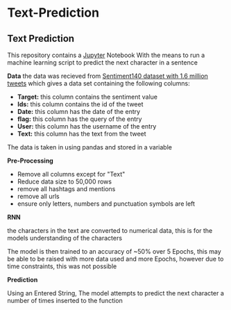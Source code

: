 # Text-Prediction

## Text Prediction
This repository contains a [Jupyter](https://jupyter.org/) Notebook With the means to run a machine learning script to predict the next character in a sentence

**Data**
the data was recieved from [Sentiment140 dataset with 1.6 million tweets](https://www.kaggle.com/datasets/kazanova/sentiment140) which gives a data set containing the following columns:
- **Target:** this column contains the sentiment value
- **Ids:** this column contains the id of the tweet
- **Date:** this column has the date of the entry
- **flag:** this column has the query of the entry
- **User:** this column has the username of the entry
- **Text:** this column has the text from the tweet

The data is taken in using pandas and stored in a variable

**Pre-Processing**

- Remove all columns except for "Text"
- Reduce data size to 50,000 rows
- remove all hashtags and mentions
- remove all urls
- ensure only letters, numbers and punctuation symbols are left

**RNN**

the characters in the text are converted to numerical data, this is for the models understanding of the characters

The model is then trained to an accuracy of ~50% over 5 Epochs, this may be able to be raised with more data used and more Epochs, however due to time constraints, this was not possible

**Prediction**

Using an Entered String, The model attempts to predict the next character a number of times inserted to the function